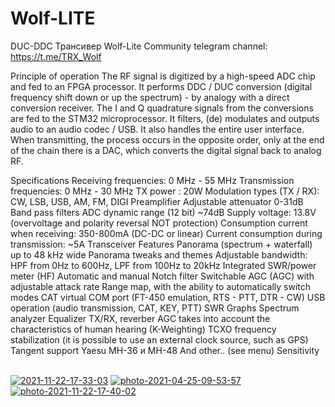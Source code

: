 # Wolf-LITE
DUC-DDC Трансивер Wolf-Lite
Community telegram channel: https://t.me/TRX_Wolf

Principle of operation
The RF signal is digitized by a high-speed ADC chip and fed to an FPGA processor.
It performs DDC / DUC conversion (digital frequency shift down or up the spectrum) - by analogy with a direct conversion receiver.
The I and Q quadrature signals from the conversions are fed to the STM32 microprocessor.
It filters, (de) modulates and outputs audio to an audio codec / USB. It also handles the entire user interface.
When transmitting, the process occurs in the opposite order, only at the end of the chain there is a DAC, which converts the digital signal back to analog RF.

Specifications
Receiving frequencies: 0 MHz - 55 MHz
Transmission frequencies: 0 MHz - 30 MHz
TX power : 20W
Modulation types (TX / RX): CW, LSB, USB, AM, FM, DIGI
Preamplifier
Adjustable attenuator 0-31dB
Band pass filters
ADC dynamic range (12 bit) ~74dB
Supply voltage: 13.8V (overvoltage and polarity reversal NOT protection)
Consumption current when receiving: 350-800mA (DC-DC or linear) 
Current consumption during transmission: ~5А
Transceiver Features
Panorama (spectrum + waterfall) up to 48 kHz wide
Panorama tweaks and themes
Adjustable bandwidth: HPF from 0Hz to 600Hz, LPF from 100Hz to 20kHz
Integrated SWR/power meter (HF)
Automatic and manual Notch filter
Switchable AGC (AGC) with adjustable attack rate
Range map, with the ability to automatically switch modes
CAT virtual COM port (FT-450 emulation, RTS - PTT, DTR - CW)
USB operation (audio transmission, CAT, KEY, PTT)
SWR Graphs
Spectrum analyzer
Equalizer TX/RX, reverber
AGC takes into account the characteristics of human hearing (K-Weighting)
TCXO frequency stabilization (it is possible to use an external clock source, such as GPS)
Tangent support Yaesu MH-36 и MH-48
And other.. (see menu)
Sensitivity


<br><a href="https://imgbb.com/"><img src="https://i.ibb.co/1Z7yGWk/2021-11-22-17-33-03.png" alt="2021-11-22-17-33-03" border="0"></a>
<a href="https://ibb.co/n6djp4J"><img src="https://i.ibb.co/BcWBkvM/photo-2021-04-25-09-53-57.jpg" alt="photo-2021-04-25-09-53-57" border="0"></a>
<a href="https://ibb.co/PWt7MX3"><img src="https://i.ibb.co/JpCfq60/photo-2021-11-22-17-40-02.jpg" alt="photo-2021-11-22-17-40-02" border="0"></a>

